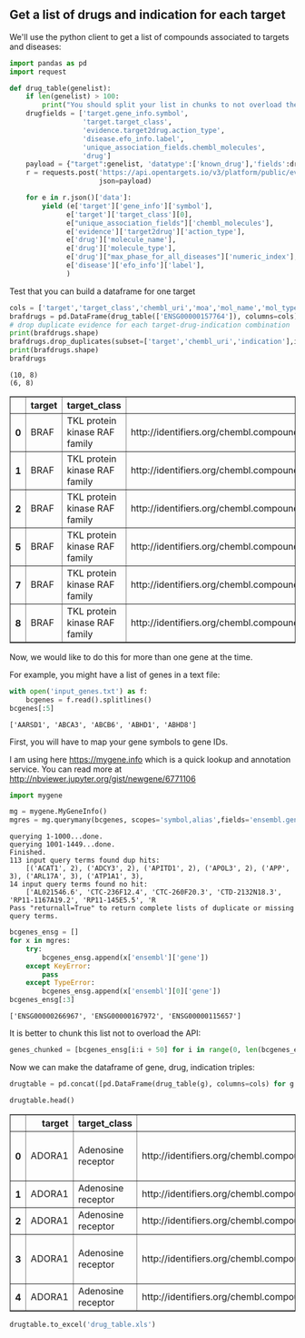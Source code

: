 
## Get a list of drugs and indication for each target

We'll use the python client to get a list of compounds associated to targets and diseases:


```python
import pandas as pd
import request
```


```python
def drug_table(genelist):
    if len(genelist) > 100:
        print("You should split your list in chunks to not overload the API")
    drugfields = ['target.gene_info.symbol',
                  'target.target_class',
                  'evidence.target2drug.action_type',
                  'disease.efo_info.label',
                  'unique_association_fields.chembl_molecules',
                  'drug']
    payload = {"target":genelist, 'datatype':['known_drug'],'fields':drugfields}
    r = requests.post('https://api.opentargets.io/v3/platform/public/evidence/filter',
                      json=payload)

    for e in r.json()['data']:
        yield (e['target']['gene_info']['symbol'],
              e['target']['target_class'][0],
              e["unique_association_fields"]['chembl_molecules'],
              e['evidence']['target2drug']['action_type'],
              e['drug']['molecule_name'],
              e['drug']['molecule_type'],
              e['drug']["max_phase_for_all_diseases"]['numeric_index'],
              e['disease']['efo_info']['label'],
              )

```

Test that you can build a dataframe for one target



```python
cols = ['target','target_class','chembl_uri','moa','mol_name','mol_type','phase','indication']
brafdrugs = pd.DataFrame(drug_table(['ENSG00000157764']), columns=cols)
# drop duplicate evidence for each target-drug-indication combination
print(brafdrugs.shape)
brafdrugs.drop_duplicates(subset=['target','chembl_uri','indication'],inplace=True)
print(brafdrugs.shape)
brafdrugs
```

    (10, 8)
    (6, 8)





<div>
<style scoped>
    .dataframe tbody tr th:only-of-type {
        vertical-align: middle;
    }

    .dataframe tbody tr th {
        vertical-align: top;
    }

    .dataframe thead th {
        text-align: right;
    }
</style>
<table border="1" class="dataframe">
  <thead>
    <tr style="text-align: right;">
      <th></th>
      <th>target</th>
      <th>target_class</th>
      <th>chembl_uri</th>
      <th>moa</th>
      <th>mol_name</th>
      <th>mol_type</th>
      <th>phase</th>
      <th>indication</th>
    </tr>
  </thead>
  <tbody>
    <tr>
      <th>0</th>
      <td>BRAF</td>
      <td>TKL protein kinase RAF family</td>
      <td>http://identifiers.org/chembl.compound/CHEMBL2...</td>
      <td>INHIBITOR</td>
      <td>DABRAFENIB</td>
      <td>Small molecule</td>
      <td>4</td>
      <td>neoplasm</td>
    </tr>
    <tr>
      <th>1</th>
      <td>BRAF</td>
      <td>TKL protein kinase RAF family</td>
      <td>http://identifiers.org/chembl.compound/CHEMBL1...</td>
      <td>INHIBITOR</td>
      <td>VEMURAFENIB</td>
      <td>Small molecule</td>
      <td>4</td>
      <td>melanoma</td>
    </tr>
    <tr>
      <th>2</th>
      <td>BRAF</td>
      <td>TKL protein kinase RAF family</td>
      <td>http://identifiers.org/chembl.compound/CHEMBL1336</td>
      <td>INHIBITOR</td>
      <td>SORAFENIB</td>
      <td>Small molecule</td>
      <td>4</td>
      <td>hepatocellular carcinoma</td>
    </tr>
    <tr>
      <th>5</th>
      <td>BRAF</td>
      <td>TKL protein kinase RAF family</td>
      <td>http://identifiers.org/chembl.compound/CHEMBL1336</td>
      <td>INHIBITOR</td>
      <td>SORAFENIB</td>
      <td>Small molecule</td>
      <td>4</td>
      <td>neoplasm</td>
    </tr>
    <tr>
      <th>7</th>
      <td>BRAF</td>
      <td>TKL protein kinase RAF family</td>
      <td>http://identifiers.org/chembl.compound/CHEMBL1...</td>
      <td>INHIBITOR</td>
      <td>VEMURAFENIB</td>
      <td>Small molecule</td>
      <td>4</td>
      <td>neoplasm</td>
    </tr>
    <tr>
      <th>8</th>
      <td>BRAF</td>
      <td>TKL protein kinase RAF family</td>
      <td>http://identifiers.org/chembl.compound/CHEMBL2...</td>
      <td>INHIBITOR</td>
      <td>DABRAFENIB</td>
      <td>Small molecule</td>
      <td>4</td>
      <td>melanoma</td>
    </tr>
  </tbody>
</table>
</div>



Now, we would like to do this for more than one gene at the time.

For example, you might have a list of genes in a text file:


```python
with open('input_genes.txt') as f:
    bcgenes = f.read().splitlines()
bcgenes[:5]
```




    ['AARSD1', 'ABCA3', 'ABCB6', 'ABHD1', 'ABHD8']



First, you will have to map your gene symbols to gene IDs. 

I am using here https://mygene.info which is a quick lookup and annotation service. 
You can read more at http://nbviewer.jupyter.org/gist/newgene/6771106



```python
import mygene

mg = mygene.MyGeneInfo()
mgres = mg.querymany(bcgenes, scopes='symbol,alias',fields='ensembl.gene', species='human')
```

    querying 1-1000...done.
    querying 1001-1449...done.
    Finished.
    113 input query terms found dup hits:
    	[('ACAT1', 2), ('ADCY3', 2), ('APITD1', 2), ('APOL3', 2), ('APP', 3), ('ARL17A', 3), ('ATP1A1', 3), 
    14 input query terms found no hit:
    	['AL021546.6', 'CTC-236F12.4', 'CTC-260F20.3', 'CTD-2132N18.3', 'RP11-1167A19.2', 'RP11-145E5.5', 'R
    Pass "returnall=True" to return complete lists of duplicate or missing query terms.



```python
bcgenes_ensg = []
for x in mgres:
    try:
        bcgenes_ensg.append(x['ensembl']['gene'])
    except KeyError:
        pass
    except TypeError:
        bcgenes_ensg.append(x['ensembl'][0]['gene'])
bcgenes_ensg[:3]
```




    ['ENSG00000266967', 'ENSG00000167972', 'ENSG00000115657']



It is better to chunk this list not to overload the API:


```python
genes_chunked = [bcgenes_ensg[i:i + 50] for i in range(0, len(bcgenes_ensg), 50)]
```

Now we can make the dataframe of gene, drug, indication triples:


```python
drugtable = pd.concat([pd.DataFrame(drug_table(g), columns=cols) for g in genes_chunked])
```


```python
drugtable.head()
```




<div>
<style scoped>
    .dataframe tbody tr th:only-of-type {
        vertical-align: middle;
    }

    .dataframe tbody tr th {
        vertical-align: top;
    }

    .dataframe thead th {
        text-align: right;
    }
</style>
<table border="1" class="dataframe">
  <thead>
    <tr style="text-align: right;">
      <th></th>
      <th>target</th>
      <th>target_class</th>
      <th>chembl_uri</th>
      <th>moa</th>
      <th>mol_name</th>
      <th>mol_type</th>
      <th>phase</th>
      <th>indication</th>
    </tr>
  </thead>
  <tbody>
    <tr>
      <th>0</th>
      <td>ADORA1</td>
      <td>Adenosine receptor</td>
      <td>http://identifiers.org/chembl.compound/CHEMBL190</td>
      <td>ANTAGONIST</td>
      <td>THEOPHYLLINE</td>
      <td>Small molecule</td>
      <td>4</td>
      <td>chronic obstructive pulmonary disease</td>
    </tr>
    <tr>
      <th>1</th>
      <td>ADORA1</td>
      <td>Adenosine receptor</td>
      <td>http://identifiers.org/chembl.compound/CHEMBL113</td>
      <td>ANTAGONIST</td>
      <td>CAFFEINE</td>
      <td>Small molecule</td>
      <td>4</td>
      <td>ulcerative colitis</td>
    </tr>
    <tr>
      <th>2</th>
      <td>ADORA1</td>
      <td>Adenosine receptor</td>
      <td>http://identifiers.org/chembl.compound/CHEMBL190</td>
      <td>ANTAGONIST</td>
      <td>THEOPHYLLINE</td>
      <td>Small molecule</td>
      <td>4</td>
      <td>asthma</td>
    </tr>
    <tr>
      <th>3</th>
      <td>ADORA1</td>
      <td>Adenosine receptor</td>
      <td>http://identifiers.org/chembl.compound/CHEMBL190</td>
      <td>ANTAGONIST</td>
      <td>THEOPHYLLINE</td>
      <td>Small molecule</td>
      <td>4</td>
      <td>chronic obstructive pulmonary disease</td>
    </tr>
    <tr>
      <th>4</th>
      <td>ADORA1</td>
      <td>Adenosine receptor</td>
      <td>http://identifiers.org/chembl.compound/CHEMBL190</td>
      <td>ANTAGONIST</td>
      <td>THEOPHYLLINE</td>
      <td>Small molecule</td>
      <td>4</td>
      <td>asthma</td>
    </tr>
  </tbody>
</table>
</div>




```python
drugtable.to_excel('drug_table.xls')
```
